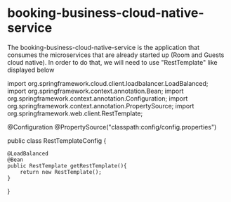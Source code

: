 # booking-business-cloud-native-service

The booking-business-cloud-native-service is the application that consumes the microservices that are already started up 
(Room and Guests cloud native). In order to do that, we will need to use "RestTemplate" like displayed below



import org.springframework.cloud.client.loadbalancer.LoadBalanced;
import org.springframework.context.annotation.Bean;
import org.springframework.context.annotation.Configuration;
import org.springframework.context.annotation.PropertySource;
import org.springframework.web.client.RestTemplate;

@Configuration
@PropertySource("classpath:config/config.properties")

public class RestTemplateConfig {

    @LoadBalanced
    @Bean
    public RestTemplate getRestTemplate(){
        return new RestTemplate();
    }
}

